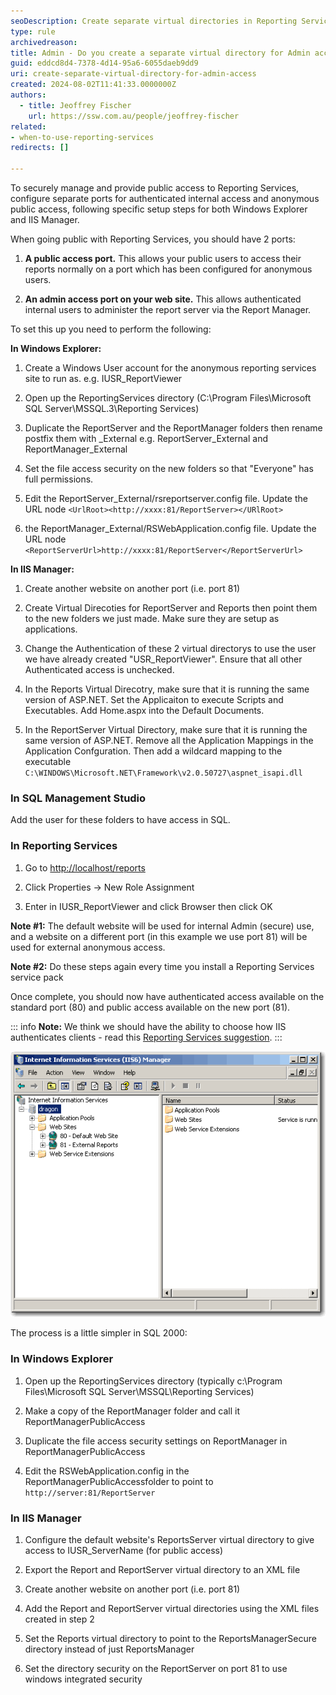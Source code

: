 ```yaml
---
seoDescription: Create separate virtual directories in Reporting Services to improve security and manage public vs admin access effectively.
type: rule
archivedreason:
title: Admin - Do you create a separate virtual directory for Admin access?
guid: eddcd8d4-7378-4d14-95a6-6055daeb9dd9
uri: create-separate-virtual-directory-for-admin-access
created: 2024-08-02T11:41:33.0000000Z
authors: 
  - title: Jeoffrey Fischer
    url: https://ssw.com.au/people/jeoffrey-fischer
related:
- when-to-use-reporting-services
redirects: []

---
```


To securely manage and provide public access to Reporting Services, configure separate ports for authenticated internal access and anonymous public access, following specific setup steps for both Windows Explorer and IIS Manager.

<!--endintro-->

When going public with Reporting Services, you should have 2 ports:

1. **A public access port.** This allows your public users to access their reports normally on a port which has been configured for anonymous users.

2. **An admin access port on your web site.** This allows authenticated internal users to administer the report server via the Report Manager.

To set this up you need to perform the following:

**In Windows Explorer:**

1. Create a Windows User account for the anonymous reporting services site to run as. e.g. IUSR_ReportViewer

2. Open up the ReportingServices directory (C:\Program Files\Microsoft SQL Server\MSSQL.3\Reporting Services)

3. Duplicate the ReportServer and the ReportManager folders then rename postfix them with _External e.g. ReportServer_External and ReportManager_External

4. Set the file access security on the new folders so that "Everyone" has full permissions.

5. Edit the ReportServer_External/rsreportserver.config file. Update the URL node `<UrlRoot><http://xxxx:81/ReportServer></URlRoot>`

6. the ReportManager_External/RSWebApplication.config file. Update the URL node `<ReportServerUrl>http://xxxx:81/ReportServer</ReportServerUrl>`

**In IIS Manager:**

1. Create another website on another port (i.e. port 81)

2. Create Virtual Direcoties for ReportServer and Reports then point them to the new folders we just made. Make sure they are setup as applications.

3. Change the Authentication of these 2 virtual directorys to use the user we have already created "USR_ReportViewer". Ensure that all other Authenticated access is unchecked.

4. In the Reports Virtual Direcotry, make sure that it is running the same version of ASP.NET. Set the Applicaiton to execute Scripts and Executables. Add Home.aspx into the Default Documents.

5. In the ReportServer Virtual Directory, make sure that it is running the same version of ASP.NET. Remove all the Application Mappings in the Application Confguration. Then add a wildcard mapping to the executable `C:\WINDOWS\Microsoft.NET\Framework\v2.0.50727\aspnet_isapi.dll`

### In SQL Management Studio

Add the user for these folders to have access in SQL.

### In Reporting Services

1. Go to <http://localhost/reports>

2. Click Properties -> New Role Assignment

3. Enter in IUSR_ReportViewer and click Browser then click OK

**Note #1:** The default website will be used for internal Admin (secure) use, and a website on a different port (in this example we use port 81) will be used for external anonymous access.

**Note #2:** Do these steps again every time you install a Reporting Services service pack

Once complete, you should now have authenticated access available on the standard port (80) and public access available on the new port (81).

::: info
**Note:** We think we should have the ability to choose how IIS authenticates clients - read this [Reporting Services suggestion](https://www.ssw.com.au/archive/standards/better-software-suggestions/reporting-services.html#authenticate).
:::

![Figure: Create a separate virtual directory for admin access](RSVirtualDirectory.gif)

The process is a little simpler in SQL 2000:

### In Windows Explorer

1. Open up the ReportingServices directory (typically c:\Program Files\Microsoft SQL Server\MSSQL\Reporting Services\)

2. Make a copy of the ReportManager folder and call it ReportManagerPublicAccess

3. Duplicate the file access security settings on ReportManager in ReportManagerPublicAccess

4. Edit the RSWebApplication.config in the ReportManagerPublicAccessfolder to point to `http://server:81/ReportServer`

### In IIS Manager

1. Configure the default website's ReportsServer virtual directory to give access to IUSR_ServerName (for public access)

2. Export the Report and ReportServer virtual directory to an XML file

3. Create another website on another port (i.e. port 81)

4. Add the Report and ReportServer virtual directories using the XML files created in step 2

5. Set the Reports virtual directory to point to the ReportsManagerSecure directory instead of just ReportsManager

6. Set the directory security on the ReportServer on port 81 to use windows integrated security